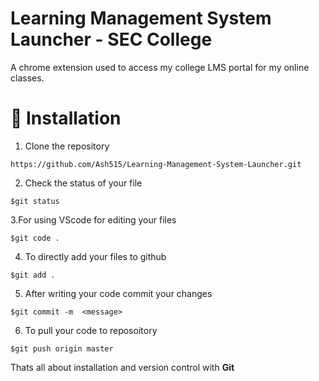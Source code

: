 # Learning Management System Launcher - SEC College
A chrome extension used to access my college LMS portal  for my online classes.

# 🚀&nbsp;Installation 
1. Clone the repository 
```
https://github.com/Ash515/Learning-Management-System-Launcher.git
```
2. Check the status of your file 
```
$git status
```

3.For using VScode for editing your files 
```
$git code .
```
4. To directly add your files to github
```
$git add .
```
5. After writing your code commit your changes 
```
$git commit -m  <message>
```
6. To pull your code to reposoitory
```
$git push origin master
```
Thats all about installation and version control with **Git**
